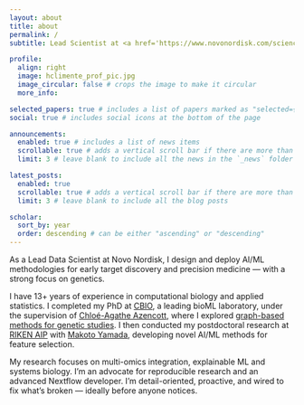 ```yaml
---
layout: about
title: about
permalink: /
subtitle: Lead Scientist at <a href='https://www.novonordisk.com/science-and-technology/research-and-technology-centres/oxford-research-centre.html'>Novo Nordisk</a>. London, United Kingdom.

profile:
  align: right
  image: hclimente_prof_pic.jpg
  image_circular: false # crops the image to make it circular
  more_info:

selected_papers: true # includes a list of papers marked as "selected={true}"
social: true # includes social icons at the bottom of the page

announcements:
  enabled: true # includes a list of news items
  scrollable: true # adds a vertical scroll bar if there are more than 3 news items
  limit: 3 # leave blank to include all the news in the `_news` folder

latest_posts:
  enabled: true
  scrollable: true # adds a vertical scroll bar if there are more than 3 new posts items
  limit: 3 # leave blank to include all the blog posts

scholar:
  sort_by: year
  order: descending # can be either "ascending" or "descending"
---
```


As a Lead Data Scientist at Novo Nordisk, I design and deploy AI/ML methodologies for early target discovery and precision medicine — with a strong focus on genetics.

I have 13+ years of experience in computational biology and applied statistics. I completed my PhD at [CBIO](https://cbio.mines-paristech.fr), a leading bioML laboratory, under the supervision of [Chloé-Agathe Azencott](https://cazencott.info/), where I explored [graph-based methods for genetic studies](https://pastel.hal.science/tel-03270879). I then conducted my postdoctoral research at [RIKEN AIP](https://www.riken.jp/en/research/labs/aip/) with [Makoto Yamada](https://www.oist.jp/research/makoto-yamada), developing novel AI/ML methods for feature selection.

My research focuses on multi-omics integration, explainable ML and systems biology. I’m an advocate for reproducible research and an advanced Nextflow developer. I’m detail-oriented, proactive, and wired to fix what’s broken — ideally before anyone notices.
